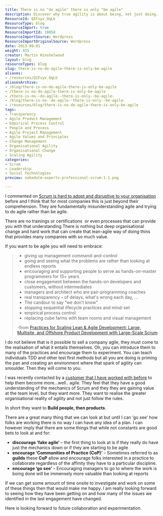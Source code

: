 ```yaml
---
title: There is no "do agile" there is only "be agile"
description: Discover why true agility is about being, not just doing. Embrace deep organizational change for lasting value in your agile journey. Learn more!
ResourceId: QIFsyx_OqLG
ResourceType: blog
ResourceImport: true
ResourceImportId: 10058
ResourceImportSource: Wordpress
ResourceImportOriginalSource: Wordpress
date: 2013-09-01
weight: 415
creator: Martin Hinshelwood
layout: blog
resourceTypes: blog
slug: there-is-no-do-agile-there-is-only-be-agile
aliases:
- /resources/QIFsyx_OqLG
aliasesArchive:
- /blog/there-is-no-do-agile-there-is-only-be-agile
- /there-is-no-do-agile-there-is-only-be-agile
- /there-is-no--do-agile--there-is-only--be-agile-
- /blog/there-is-no--do-agile--there-is-only--be-agile-
- /resources/blog/there-is-no-do-agile-there-is-only-be-agile
tags:
- Transparency
- Agile Product Management
- Empirical Process Control
- People and Process
- Agile Project Management
- Agile Values and Principles
- Change Management
- Organisational Agility
- Organisational Change
- Scaling Agility
categories:
- Scrum
- Leadership
- Social Technologies
preview: nakedalm-experts-professional-scrum-1-1.png

---
```

I commented on [Scrum is hard to adopt and disruptive to your organisation](http://nkdagility.com/scrum-is-hard-to-adopt-and-disruptive-to-your-organisation/) before and I think that for most companies this is just beyond their comprehension. They are fundamentally misunderstanding agile and trying to do agile rather than be agile.

There are no trainings or certifications  or even processes that can provide you with that understanding There is nothing but deep organisational change and hard work that can create that lean-agile way of doing thins that provides many companies with so much value.

If you want to be agile you will need to embrace:

> - giving up management command-and-control
> - going and seeing what the problems are rather than looking at endless reports
> - encouraging and supporting people to serve as hands-on-master programmers for 15+ years
> - close engagement between the hands-on developers and customers, without intermediates
> - managers and architect who are pair-programming coaches
> - real transparency – of delays, what's wrong each day, …
> - The candour to say “we don’t know”
> - stopping sequential lifecycle practices and mind-set
> - empirical process control
> - replacing cube farms with team rooms and visual management
>
> \-from [Practices for Scaling Lean & Agile Development: Large, Multisite, and Offshore Product Development with Large-Scale Scrum](http://www.amazon.com/gp/product/0321636406/ref=as_li_ss_tl?ie=UTF8&camp=1789&creative=390957&creativeASIN=0321636406&linkCode=as2&tag=martinhinshe-20)

I do not believe that is it possible to sell a company agile, they must come to the realisation of what it entails themselves. Oh, you can introduce them to many of the practices and encourage them to experiment. You can teach individuals TDD and other test first methods but all you are doing is priming the pan and creating an environment where that spark of agility can smoulder. Then they will come to you.

I was recently contacted by a [customer that I have worked with before](http://nkdagility.com/professional-scrum-foundations-in-salt-lake-city-utah/) to help them become more…well.. agile. They feel that they have a good understanding of the mechanics of Scrum and they they are gaining value at the team level, but they want more. They want to realise the greater organisational reality of agility and not just follow the rules.

In short they want to **Build people, then products**.

There are a great many thing that we can look at but until I can ‘go see’ how folks are working there is no way I can have any idea of a plan. I can however imply that there are some things that while not constants are good bets to look at and for:

- **discourage ‘fake agile’** – the first thing to look at is if they really do have just the mechanics down or if they are starting to be agile
- **encourage ‘Communities of Practice (CoP)’** – Sometimes referred to as **guilds** these **CoP** allow and encourage folks interested in a practice to collaborate regardless of the affinity they have to a particular discipline.
- **encourage ‘go see’** – Encouraging managers to go to where the work is boing done will be immensely more valuable than looking at reports

If we can get some amount of time onsite to investigate and work on some of these things then that would make me happy. I am really looking forward to seeing how they have been getting on and how many of the issues we identified in the last engagement have changed.

Here is looking forward to future collaboration and experimentation.
